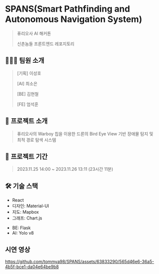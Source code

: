 # SPANS(Smart Pathfinding and Autonomous Navigation System)

> 퓨리오사 AI 해커톤
> 
> 신촌놈들 프론트엔드 레포지토리
>

## 🧑🏻‍💻 팀원 소개
> [기획] 이성호
> 
> [AI] 최소은
> 
> [BE] 김현철
> 
> [FE] 엄석훈

## 📁 프로젝트 소개
> 퓨리오사의 Warboy 칩을 이용한 드론의 Bird Eye View 기반 장애물 탐지 및 최적 경로 탐색 시스템

## 📅 프로젝트 기간
> 2023.11.25 14:00 ~ 2023.11.26 13:11 (23시간 11분)

## 🛠️ 기술 스택
- React
- 디자인: Material-UI
- 지도: Mapbox
- 그래프: Chart.js

+ BE: Flask
+ AI: Yolo v8

## 시연 영상
https://github.com/tommya98/SPANS/assets/63833290/565d46e6-36a5-4b5f-bce1-da04e64be9b8
